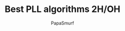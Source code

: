 ---
title: Best PLL algorithms 2H/OH
description: The best PLL algorithms for two-handed and one-handed solving.
imageLink: https://cubing.net/api/visualcube/?view=plan&fmt=svg&stage=pll&case=$ALG
algs:
- title: 2H PLL
  description: Two-handed PLL algorithms
  imageLink: ''
  algs:
  - - x R' U R' D2 R U' R' D2 R2 x'
    - R' B' R2 D R' U' R D' R' U R' B R
    - "(U) x' R2 D2 R' U' R D2 R' U R' x"
  - - x R2 D2 R U R' D2 R U' R x'
    - R' B' R U' R D R' U R D' R2' B R
    - "(U) x' R U' R D2 R' U R D2 R2 x"
  - x' R U' R' D R U R' D' R U R' D R U' R' D' x
  - - R' U' F' R U R' U' R' F R2 U' R' U' R U R' U R
    - R2 F R F' R' U' F' U F R2 U R' U' R
  - R2 U R' U R' U' R U' R2 D U' R' U R D'
  - - R' U' R U D' R2 U R' U R U' R U' R2 D
    - R' d' F R2 u R' U R U' R u' R2
  - - R2 U' R U' R U R' U R2 UD' R U' R' D
    - "(U2) L2 U' L U' L U L' U L2 D' U L U' L' D"
    - R D' R2 U' R2 U R' U R U2 R' U R' U R2 D R'
  - R U R' U' D R2 U' R U' R' U R' U R2 D'
  - - M2 U M2 U2 M2 U M2
    - M' U M2 U2 M2 U M2 U2 M'
  - - x R2 F R F' R U2 r' U r U2 x'
    - "(U') R' U L' U2 R U' R' U2 R L"
    - L' U' L F L' U' L U L F' L2 U L
  - R U R' F' R U R' U' R' F R2 U' R'
  - - R F U' R' U R U F' R2 F' R U R U' R' F
    - F' R U R' U' R' F R2 F U' R' U' R U F' R'
    - R U R' U R U R' F' R U R' U' R' F R2 U' R' U2 R U' R'
  - - R F U' R' U R U F' R2 F' R U R U' R' F
    - F' R U R' U' R' F R2 F U' R' U' R U F' R'
  - - r' D' F r U' r' F' D r2 U r' U' r' F r F'
    - F r' F' r U r U' r2 D' F r U r' F' D r
  - - "(U) R U' R' U' R U R D R' U' R D' R' U2 R'"
    - L U2 L' U2 L F' L' U' L U L F L2
  - - R' U2 R' D' R U' R' D R U R U' R' U' R
    - "(U) R' U R U R' U' R' D' R U R' D R U2 R"
  - R U R' U' R' F R2 U' R' U' R U R' F'
  - - M2 U M U2 M' U M2
    - "(U') R2 U' S' U2 S U' R2"
  - - M2 U' M U2 M' U' M2
    - "(U') R2 U' S R2 S' R2 U R2"
  - - R' U R U' R' f' U' R U2 R' U' R U' R' f R
    - R U' R U R' D R D' R U' D R2 U R2 D' R2
    - "(U') R' U R' d' R' F' R2 U' R' U R' F R F"
  - F R' F R2 U' R' U' R U R' F' R U R' U' F'
  - - M2 U2 M U M2 U M2 U M
    - M2 U M2 U M' U2 M2 U2 M'
author: PapaSmurf
---